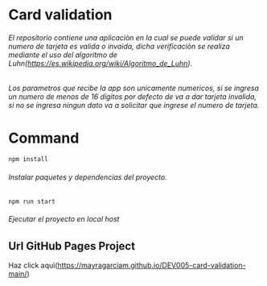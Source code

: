 # Card validation
###### El repositorio contiene una aplicaciòn en la cual se puede validar si un numero de tarjeta es valida o invaida, dicha verificaciòn se realiza mediante el uso del algoritmo de Luhn(https://es.wikipedia.org/wiki/Algoritmo_de_Luhn).
###### Los parametros que recibe la app son unicamente numericos, si se ingresa un numero de menos de 16 digitos por defecto de va a dar tarjeta invalida, si no se ingresa ningun dato  va a solicitar que ingrese el numero de tarjeta.
# Command
``` 
npm install
```
###### Instalar paquetes y dependencias del proyecto.

```
npm run start
```
###### Ejecutar el proyecto en local host


## Url GitHub Pages Project 
Haz click aquì(https://mayragarciam.github.io/DEV005-card-validation-main/)
